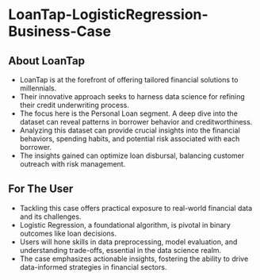 # LoanTap-LogisticRegression-Business-Case

## About LoanTap
- LoanTap is at the forefront of offering tailored financial solutions to millennials.
- Their innovative approach seeks to harness data science for refining their credit underwriting process.
- The focus here is the Personal Loan segment. A deep dive into the dataset can reveal patterns in borrower behavior and creditworthiness.
- Analyzing this dataset can provide crucial insights into the financial behaviors, spending habits, and potential risk associated with each borrower.
- The insights gained can optimize loan disbursal, balancing customer outreach with risk management.

## For The User
- Tackling this case offers practical exposure to real-world financial data and its challenges.
- Logistic Regression, a foundational algorithm, is pivotal in binary outcomes like loan decisions.
- Users will hone skills in data preprocessing, model evaluation, and understanding trade-offs, essential in the data science realm.
- The case emphasizes actionable insights, fostering the ability to drive data-informed strategies in financial sectors.
